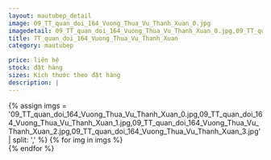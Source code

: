 ```yaml
---
layout: mautubep_detail
image: 09_TT_quan_doi_164_Vuong_Thua_Vu_Thanh_Xuan_0.jpg
imagedetail: 09_TT_quan_doi_164_Vuong_Thua_Vu_Thanh_Xuan_0.jpg,09_TT_quan_doi_164_Vuong_Thua_Vu_Thanh_Xuan_1.jpg,09_TT_quan_doi_164_Vuong_Thua_Vu_Thanh_Xuan_2.jpg,09_TT_quan_doi_164_Vuong_Thua_Vu_Thanh_Xuan_3.jpg
title: TT_quan_doi_164_Vuong_Thua_Vu_Thanh_Xuan
category: mautubep

price: liên hệ
stock: đặt hàng
sizes: Kích thước theo đặt hàng
description: |
---
```

<section class="no-padding" id="two">
	<div class="container-fluid">
	<div class="row-no-gutters">
	{% assign imgs = '09_TT_quan_doi_164_Vuong_Thua_Vu_Thanh_Xuan_0.jpg,09_TT_quan_doi_164_Vuong_Thua_Vu_Thanh_Xuan_1.jpg,09_TT_quan_doi_164_Vuong_Thua_Vu_Thanh_Xuan_2.jpg,09_TT_quan_doi_164_Vuong_Thua_Vu_Thanh_Xuan_3.jpg' | split: ',' %}
	{% for img in imgs %}
	   <div class="col-lg-6 col-sm-6 col-md-6"> 
			<a href="#" class="portfolio-box">
			<img src="{{site.baseurl}}/assets/images/tubep/{{img}}" class="image main" alt="">
			</a>
		</div>
	{% endfor %}			
	</div>
	</div>
</section>